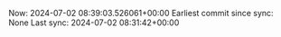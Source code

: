 Now: 2024-07-02 08:39:03.526061+00:00 Earliest commit since sync: None Last sync: 2024-07-02 08:31:42+00:00
